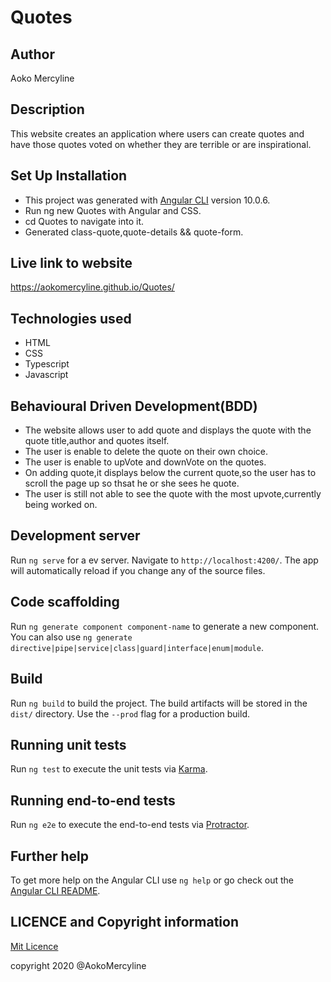 # Quotes

## Author

Aoko Mercyline

## Description

 This website creates an application where users can create quotes and have those quotes voted on whether they are terrible or are inspirational. 

## Set Up Installation
* This project was generated with [Angular CLI](https://github.com/angular/angular-cli) version 10.0.6.
* Run ng new Quotes with Angular and CSS.
* cd Quotes to navigate into it.
* Generated class-quote,quote-details && quote-form.

 ## Live link to website
https://aokomercyline.github.io/Quotes/

 ## Technologies used

 * HTML
 * CSS
 * Typescript
 * Javascript

 ## Behavioural Driven Development(BDD)

 * The website allows user to add quote and displays the quote with the quote title,author and quotes itself.
 * The user is enable to delete the quote on their own choice.
 * The user is enable to upVote and downVote on the quotes.
 * On adding quote,it displays below the current quote,so the user has to scroll the page up so thsat he or she sees he  quote.
 * The user is still not able to see the quote with the most upvote,currently being worked on.

## Development server

Run `ng serve` for a ev server. Navigate to `http://localhost:4200/`. The app will automatically reload if you change any of the source files.

## Code scaffolding

Run `ng generate component component-name` to generate a new component. You can also use `ng generate directive|pipe|service|class|guard|interface|enum|module`.

## Build

Run `ng build` to build the project. The build artifacts will be stored in the `dist/` directory. Use the `--prod` flag for a production build.

## Running unit tests

Run `ng test` to execute the unit tests via [Karma](https://karma-runner.github.io).

## Running end-to-end tests

Run `ng e2e` to execute the end-to-end tests via [Protractor](http://www.protractortest.org/).

## Further help

To get more help on the Angular CLI use `ng help` or go check out the [Angular CLI README](https://github.com/angular/angular-cli/blob/master/README.md).


## LICENCE and Copyright information

[Mit Licence ](href="https://opensource.org/licenses/MIT)


copyright 2020 @AokoMercyline
